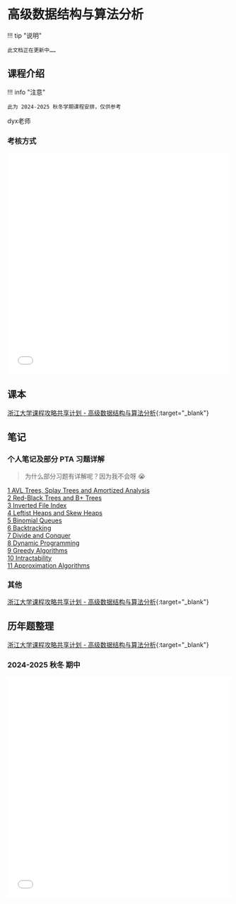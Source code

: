 # 高级数据结构与算法分析

!!! tip "说明"

    此文档正在更新中……

## 课程介绍

!!! info "注意"

    此为 2024-2025 秋冬学期课程安排，仅供参考

dyx老师

### 考核方式

<embed src="../../../file/ADS/ADS_doc1.pdf" type="application/pdf" width="100%" height="500" />

## 课本

[浙江大学课程攻略共享计划 - 高级数据结构与算法分析](https://qsctech.github.io/zju-icicles/%E9%AB%98%E7%BA%A7%E6%95%B0%E6%8D%AE%E7%BB%93%E6%9E%84%E4%B8%8E%E7%AE%97%E6%B3%95%E5%88%86%E6%9E%90/){:target="_blank"}

## 笔记

### 个人笔记及部分 PTA 习题详解

> 为什么部分习题有详解呢？因为我不会呀 😭

[1 AVL Trees, Splay Trees and Amortized Analysis](./ch1.md)<br/>
[2 Red-Black Trees and B+ Trees](./ch2.md)<br/>
[3 Inverted File Index](./ch3.md)<br/>
[4 Leftist Heaps and Skew Heaps](./ch4.md)<br/>
[5 Binomial Queues](./ch5.md)<br/>
[6 Backtracking](./ch6.md)<br/>
[7 Divide and Conquer](./ch7.md)<br/>
[8 Dynamic Programming](./ch8.md)<br/>
[9 Greedy Algorithms](./ch9.md)<br/>
[10 Intractability](./ch10.md)<br/>
[11 Approximation Algorithms](./ch11.md)

### 其他

[浙江大学课程攻略共享计划 - 高级数据结构与算法分析](https://qsctech.github.io/zju-icicles/%E9%AB%98%E7%BA%A7%E6%95%B0%E6%8D%AE%E7%BB%93%E6%9E%84%E4%B8%8E%E7%AE%97%E6%B3%95%E5%88%86%E6%9E%90/){:target="_blank"}

## 历年题整理

[浙江大学课程攻略共享计划 - 高级数据结构与算法分析](https://qsctech.github.io/zju-icicles/%E9%AB%98%E7%BA%A7%E6%95%B0%E6%8D%AE%E7%BB%93%E6%9E%84%E4%B8%8E%E7%AE%97%E6%B3%95%E5%88%86%E6%9E%90/){:target="_blank"}

### 2024-2025 秋冬 期中

<embed src="../../../file/ADS/ADS_doc2.pdf" type="application/pdf" width="100%" height="500" />